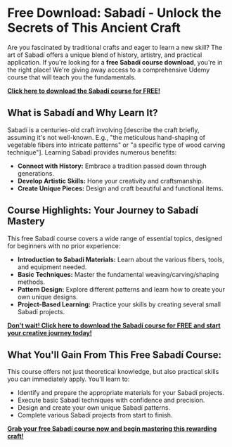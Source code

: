 # Free Download: Sabadí - Unlock the Secrets of This Ancient Craft

Are you fascinated by traditional crafts and eager to learn a new skill? The art of Sabadí offers a unique blend of history, artistry, and practical application. If you're looking for a **free Sabadí course download**, you're in the right place! We're giving away access to a comprehensive Udemy course that will teach you the fundamentals.

[**Click here to download the Sabadí course for FREE!**](https://udemywork.com/sabadi)

## What is Sabadí and Why Learn It?

Sabadí is a centuries-old craft involving [describe the craft briefly, assuming it's not well-known. E.g., "the meticulous hand-shaping of vegetable fibers into intricate patterns" or "a specific type of wood carving technique"]. Learning Sabadí provides numerous benefits:

*   **Connect with History:** Embrace a tradition passed down through generations.
*   **Develop Artistic Skills:** Hone your creativity and craftsmanship.
*   **Create Unique Pieces:** Design and craft beautiful and functional items.

## Course Highlights: Your Journey to Sabadí Mastery

This free Sabadí course covers a wide range of essential topics, designed for beginners with no prior experience:

*   **Introduction to Sabadí Materials:** Learn about the various fibers, tools, and equipment needed.
*   **Basic Techniques:** Master the fundamental weaving/carving/shaping methods.
*   **Pattern Design:** Explore different patterns and learn how to create your own unique designs.
*   **Project-Based Learning:** Practice your skills by creating several small Sabadí projects.

[**Don't wait! Click here to download the Sabadí course for FREE and start your creative journey today!**](https://udemywork.com/sabadi)

## What You'll Gain From This Free Sabadí Course:

This course offers not just theoretical knowledge, but also practical skills you can immediately apply. You'll learn to:

*   Identify and prepare the appropriate materials for your Sabadí projects.
*   Execute basic Sabadí techniques with confidence and precision.
*   Design and create your own unique Sabadí patterns.
*   Complete various Sabadí projects from start to finish.

[**Grab your free Sabadí course now and begin mastering this rewarding craft!**](https://udemywork.com/sabadi)
